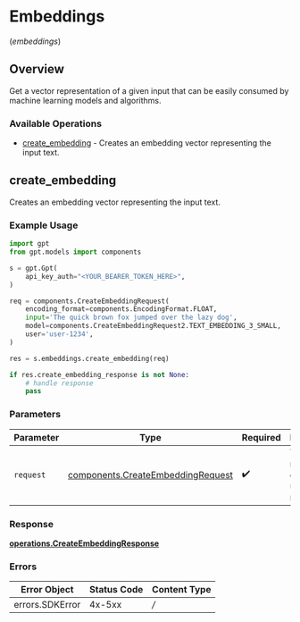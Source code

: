 # Embeddings
(*embeddings*)

## Overview

Get a vector representation of a given input that can be easily consumed by machine learning models and algorithms.

### Available Operations

* [create_embedding](#create_embedding) - Creates an embedding vector representing the input text.

## create_embedding

Creates an embedding vector representing the input text.

### Example Usage

```python
import gpt
from gpt.models import components

s = gpt.Gpt(
    api_key_auth="<YOUR_BEARER_TOKEN_HERE>",
)

req = components.CreateEmbeddingRequest(
    encoding_format=components.EncodingFormat.FLOAT,
    input='The quick brown fox jumped over the lazy dog',
    model=components.CreateEmbeddingRequest2.TEXT_EMBEDDING_3_SMALL,
    user='user-1234',
)

res = s.embeddings.create_embedding(req)

if res.create_embedding_response is not None:
    # handle response
    pass
```

### Parameters

| Parameter                                                                              | Type                                                                                   | Required                                                                               | Description                                                                            |
| -------------------------------------------------------------------------------------- | -------------------------------------------------------------------------------------- | -------------------------------------------------------------------------------------- | -------------------------------------------------------------------------------------- |
| `request`                                                                              | [components.CreateEmbeddingRequest](../../models/components/createembeddingrequest.md) | :heavy_check_mark:                                                                     | The request object to use for the request.                                             |


### Response

**[operations.CreateEmbeddingResponse](../../models/operations/createembeddingresponse.md)**
### Errors

| Error Object    | Status Code     | Content Type    |
| --------------- | --------------- | --------------- |
| errors.SDKError | 4x-5xx          | */*             |
